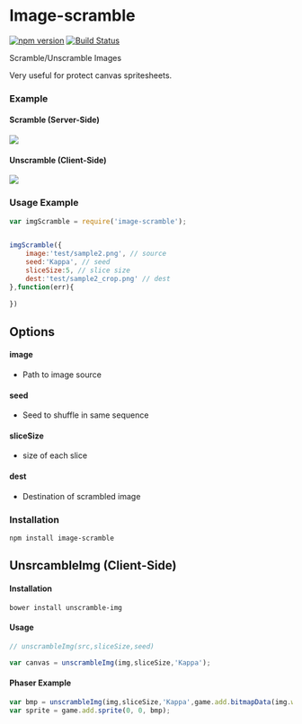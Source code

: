 # Image-scramble

[![npm version](https://badge.fury.io/js/image-scramble.svg)](https://badge.fury.io/js/image-scramble) [![Build Status](https://travis-ci.org/webcaetano/image-scramble.svg?branch=master)](https://travis-ci.org/webcaetano/image-scramble) 

Scramble/Unscramble Images

Very useful for protect canvas spritesheets.

### Example

#### Scramble (Server-Side)
![](http://i.imgur.com/4oReaij.png)

#### Unscramble (Client-Side)
![](http://i.imgur.com/AwfN1Gq.png)

### Usage Example

```javascript
var imgScramble = require('image-scramble');


imgScramble({
	image:'test/sample2.png', // source
	seed:'Kappa', // seed
	sliceSize:5, // slice size
	dest:'test/sample2_crop.png' // dest
},function(err){
	
})
```

## Options

#### image
- Path to image source

#### seed
- Seed to shuffle in same sequence

#### sliceSize
- size of each slice

#### dest
- Destination of scrambled image

### Installation 

```
npm install image-scramble
```


## UnsrcambleImg (Client-Side)

#### Installation
```
bower install unscramble-img
```

#### Usage 

```javascript
// unscrambleImg(src,sliceSize,seed)

var canvas = unscrambleImg(img,sliceSize,'Kappa');
```

#### Phaser Example

```javascript
var bmp = unscrambleImg(img,sliceSize,'Kappa',game.add.bitmapData(img.width,img.height));
var sprite = game.add.sprite(0, 0, bmp);
```

